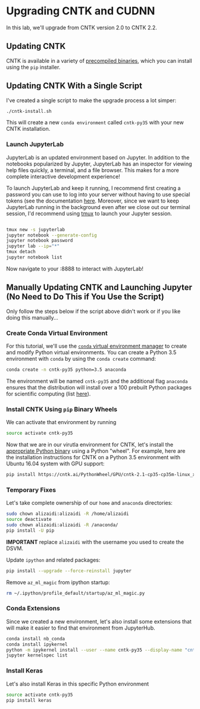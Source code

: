 Upgrading CNTK and CUDNN
=========================

In this lab, we'll upgrade from CNTK version 2.0 to CNTK 2.2.

## Updating CNTK

CNTK is available in a variety of [precompiled binaries](https://docs.microsoft.com/en-us/cognitive-toolkit/setup-cntk-on-your-machine), which you can install using the `pip` installer. 

## Updating CNTK With a Single Script

I've created a single script to make the upgrade process a lot simper:

```bash
./cntk-install.sh
```

This will create a new `conda environment` called `cntk-py35` with your new CNTK installation.

### Launch JupyterLab

JupyterLab is an updated environment based on Jupyter. In addition to the notebooks popularized by Jupyter, JupyterLab has an inspector for viewing help files quickly, a terminal, and a file browser. This makes for a more complete interactive development experience!

To launch JupyterLab and keep it running, I recommend first creating a password you can use to log into your server without having to use special tokens (see the documentation [here](http://nbconvert.readthedocs.io/en/latest/usage.html). Moreover, since we want to keep JupyterLab running in the background even after we close out our terminal session, I'd recommend using [tmux](https://github.com/tmux/tmux/wiki) to launch your Jupyter session.


```bash

tmux new -s jupyterlab
jupyter notebook --generate-config
jupyter notebook password
jupyter lab --ip="*" 
tmux detach
jupyter notebook list
```


Now navigate to your <DNS-Name>:8888 to interact with JupyterLab!

## Manually Updating CNTK and Launching Jupyter (**No Need to Do This if You Use the Script**)

Only follow the steps below if the script above didn't work or if you like doing this manually...

### Create Conda Virtual Environment 

For this tutorial, we'll use the [`conda` virtual environment manager](https://conda.io/docs/using/envs.html) to create and modify Python virtual environments. You can create a Python 3.5 environment with `conda` by using the `conda create` command:


```bash
conda create -n cntk-py35 python=3.5 anaconda
```

The environment will be named `cntk-py35` and the additional flag `anaconda` ensures that the distribution will install over a 100 prebuilt Python packages for scientific computing (list [here](https://docs.continuum.io/anaconda/packages/pkg-docs)).

### Install CNTK Using `pip` Binary Wheels

We can activate that environment by running

```bash
source activate cntk-py35
```

Now that we are in our virutla environment for CNTK, let's install the [appropriate Python binary](https://docs.microsoft.com/en-us/cognitive-toolkit/setup-linux-python?tabs=cntkpy21) using a Python "wheel". For example, here are the installation instructions for CNTK on a Python 3.5 environment with Ubuntu 16.04 system with GPU support:

```bash
pip install https://cntk.ai/PythonWheel/GPU/cntk-2.1-cp35-cp35m-linux_x86_64.whl
```

### Temporary Fixes

Let's take complete ownership of our `home` and `anaconda` directories:

```bash
sudo chown alizaidi:alizaidi -R /home/alizaidi
source deactivate
sudo chown alizaidi:alizaidi -R /anaconda/
pip install -U pip
```

**IMPORTANT** replace `alizaidi` with the username you used to create the DSVM.

Update `ipython` and related packages:

```bash
pip install --upgrade --force-reinstall jupyter
```

Remove `az_ml_magic` from ipython startup:

```bash
rm ~/.ipython/profile_default/startup/az_ml_magic.py
```

### Conda Extensions

Since we created a new environment, let's also install some extensions that will make it easier to find that environment from JupyterHub. 

```bash
conda install nb_conda
conda install ipykernel
python -m ipykernel install --user --name cntk-py35 --display-name "cntk-py35"
jupyter kernelspec list
```

### Install Keras

Let's also install Keras in this specific Python environment

```bash
source activate cntk-py35
pip install keras
```
